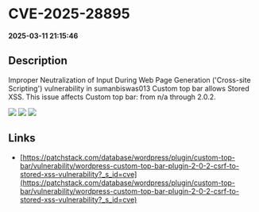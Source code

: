 # CVE-2025-28895

**2025-03-11 21:15:46**

## Description
Improper Neutralization of Input During Web Page Generation ('Cross-site Scripting') vulnerability in sumanbiswas013 Custom top bar allows Stored XSS. This issue affects Custom top bar: from n/a through 2.0.2.

![](https://img.shields.io/static/v1?label=Score&message=7.1&color=red)
![](https://img.shields.io/static/v1?label=Severity&message=HIGH&color=red)
![](https://img.shields.io/static/v1?label=CWE&message=XSS&color=green)

## Links
- [https://patchstack.com/database/wordpress/plugin/custom-top-bar/vulnerability/wordpress-custom-top-bar-plugin-2-0-2-csrf-to-stored-xss-vulnerability?_s_id=cve](https://patchstack.com/database/wordpress/plugin/custom-top-bar/vulnerability/wordpress-custom-top-bar-plugin-2-0-2-csrf-to-stored-xss-vulnerability?_s_id=cve)
